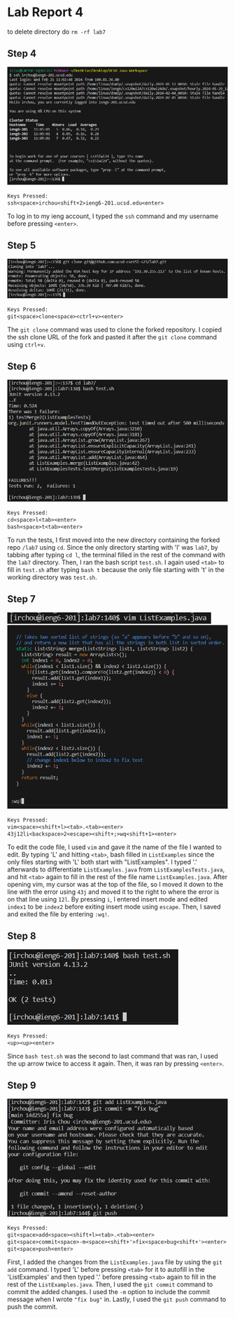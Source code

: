 # Lab Report 4
to delete directory do `rm -rf lab7`
## Step 4
![Image](/images/Step4.png) 
```
Keys Pressed:
ssh<space>irchou<shift+2>ieng6-201.ucsd.edu<enter>
```
To log in to my ieng account, I typed the `ssh` command and my username before pressing `<enter>`.

## Step 5
![Image](/images/Step5.png) 
```
Keys Pressed:
git<space>clone<space><ctrl+v><enter>
```
The `git clone` command was used to clone the forked repository. I copied the ssh clone URL of the fork and pasted it after the `git clone` command using `ctrl+v`. 

## Step 6
![Image](/images/Step6.png) 
```
Keys Pressed:
cd<space>l<tab><enter>
bash<space>t<tab><enter>
```
To run the tests, I first moved into the new directory containing the forked repo `/lab7` using `cd`. Since the only directory starting with 'l' was `lab7`, by tabbing after typing `cd l`, the terminal filled in the rest of the command with the `lab7` directory. Then, I ran the bash script `test.sh`. I again used `<tab>` to fill in `test.sh` after typing `bash t` because the only file starting with 't' in the working directory was `test.sh`.

## Step 7
![Image](/images/Step7a.png) 
![Image](/images/Step7b.png) 
```
Keys Pressed:
vim<space><shift+l><tab>.<tab><enter>
43j12li<backspace>2<escape><shift+;>wq<shift+1><enter>
```
To edit the code file, I used `vim` and gave it the name of the file I wanted to edit. By typing 'L' and hitting `<tab>`, bash filled in `ListExamples` since the only files starting with 'L' both start with "ListExamples". I typed '.' afterwards to differentiate `ListExamples.java` from `ListExamplesTests.java`, and hit `<tab>` again to fill in the rest of the file name `ListExamples.java`.
After opening vim, my cursor was at the top of the file, so I moved it down to the line with the error using `43j` and moved it to the right to where the error is on that line using `12l`. By pressing `i`, I entered insert mode and edited `index1` to be `index2` before exiting insert mode using `escape`. Then, I saved and exited the file by entering `:wq!`.

## Step 8
![Image](/images/Step8.png) 
```
Keys Pressed:
<up><up><enter>
```
Since `bash test.sh` was the second to last command that was ran, I used the up arrow twice to access it again. Then, it was ran by pressing `<enter>`.

## Step 9
![Image](/images/Step9.png) 
```
Keys Pressed:
git<space>add<space><shift+l><tab>.<tab><enter>
git<space>commit<space>-m<space><shift+'>fix<space>bug<shift+'><enter>
git<space>push<enter>
```
First, I added the changes from the `ListExamples.java` file by using the `git add` command. I typed 'L' before pressing `<tab>` for it to autofill in the 'ListExamples' and then typed '.' before pressing `<tab>` again to fill in the rest of the `ListExamples.java`. Then, I used the `git commit` command to commit the added changes. I used the `-m` option to include the commit message when I wrote `"fix bug"` in. Lastly, I used the `git push` command to push the commit.
